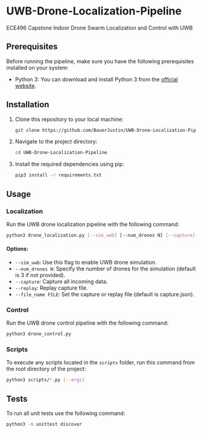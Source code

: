 # UWB-Drone-Localization-Pipeline
ECE496 Capstone Indoor Drone Swarm Localization and Control with UWB

## Prerequisites

Before running the pipeline, make sure you have the following prerequisites installed on your system:

- Python 3: You can download and install Python 3 from the [official website](https://www.python.org/downloads/).

## Installation

1. Clone this repository to your local machine:

   ```bash
   git clone https://github.com/BauerJustin/UWB-Drone-Localization-Pipeline.git
   ```

2. Navigate to the project directory:

   ```bash
   cd UWB-Drone-Localization-Pipeline
   ```

3. Install the required dependencies using pip:

   ```bash
   pip3 install -r requirements.txt
   ```

## Usage

### Localization

Run the UWB drone localization pipeline with the following command:

```bash
python3 drone_localization.py [--sim_uwb] [--num_drones N] [--capture] [--replay] [--file_name FILE]
```

#### Options:

- `--sim_uwb`: Use this flag to enable UWB drone simulation.
- `--num_drones N`: Specify the number of drones for the simulation (default is 3 if not provided).
- `--capture`: Capture all incoming data.
- `--replay`: Replay capture file.
- `--file_name FILE`: Set the capture or replay file (default is capture.json).

### Control

Run the UWB drone control pipeline with the following command:

```bash
python3 drone_control.py
```

### Scripts

To execute any scripts located in the `scripts` folder, run this command from the root directory of the project:

```bash
python3 scripts/*.py [--args]
```

## Tests

To run all unit tests use the following command:

```bash
python3 -m unittest discover
```
